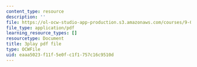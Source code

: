 ```yaml
---
content_type: resource
description: ''
file: https://ol-ocw-studio-app-production.s3.amazonaws.com/courses/9-00sc-introduction-to-psychology-fall-2011/eaaa5023f11f5e0fc1f1757c16c9510d_gRe7dy2HSTg.pdf
file_type: application/pdf
learning_resource_types: []
resourcetype: Document
title: 3play pdf file
type: OCWFile
uid: eaaa5023-f11f-5e0f-c1f1-757c16c9510d
---
```

